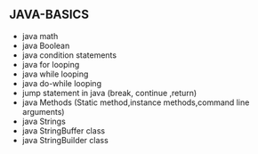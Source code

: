 ## JAVA-BASICS 
* java math 
* java Boolean      
* java condition statements 
* java for looping 
* java while looping     
* java do-while looping  
* jump statement in java (break, continue ,return)
* java Methods (Static method,instance methods,command line arguments)
* java Strings  
* java  StringBuffer class        
* java StringBuilder class                   
      
 
